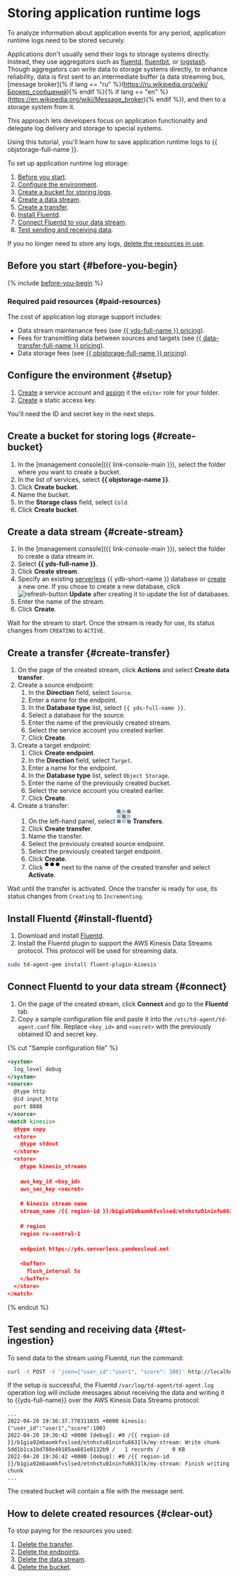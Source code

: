 # Storing application runtime logs

To analyze information about application events for any period, application runtime logs need to be stored securely.

Applications don't usually send their logs to storage systems directly. Instead, they use aggregators such as [fluentd](https://www.fluentd.org), [fluentbit](https://fluentbit.io), or [logstash](https://www.elastic.co/logstash/). Though aggregators can write data to storage systems directly, to enhance reliability, data is first sent to an intermediate buffer (a data streaming bus, [message broker]{% if lang == "ru" %}(https://ru.wikipedia.org/wiki/Брокер_сообщений){% endif %}{% if lang == "en" %}(https://en.wikipedia.org/wiki/Message_broker){% endif %}), and then to a storage system from it.

This approach lets developers focus on application functionality and delegate log delivery and storage to special systems.

Using this tutorial, you'll learn how to save application runtime logs to {{ objstorage-full-name }}.

To set up application runtime log storage:

1. [Before you start](#before-you-begin).
1. [Configure the environment](#setup).
1. [Create a bucket for storing logs](#create-bucket).
1. [Create a data stream](#create-stream).
1. [Create a transfer](#create-transfer).
1. [Install Fluentd](#install-fluentd).
1. [Connect Fluentd to your data stream](#connect).
1. [Test sending and receiving data](#test-ingestion).

If you no longer need to store any logs, [delete the resources in use](#clear-out).

## Before you start {#before-you-begin}

{% include [before-you-begin](../_tutorials_includes/before-you-begin.md) %}

### Required paid resources {#paid-resources}

The cost of application log storage support includes:

* Data stream maintenance fees (see [{{ yds-full-name }} pricing](../../data-streams/pricing.md)).
* Fees for transmitting data between sources and targets (see [{{ data-transfer-full-name }} pricing](../../data-transfer/pricing.md)).
* Data storage fees (see [{{ objstorage-full-name }} pricing](../../storage/pricing.md)).

## Configure the environment {#setup}

1. [Create](../../iam/operations/sa/create.md) a service account and [assign](../../iam/operations/sa/assign-role-for-sa.md) it the `editor` role for your folder.
1. [Create](../../iam/operations/sa/create-access-key.md) a static access key.

You'll need the ID and secret key in the next steps.

## Create a bucket for storing logs {#create-bucket}

1. In the [management console]({{ link-console-main }}), select the folder where you want to create a bucket.
1. In the list of services, select **{{ objstorage-name }}**.
1. Click **Create bucket**.
1. Name the bucket.
1. In the **Storage class** field, select `Cold`.
1. Click **Create bucket**.

## Create a data stream {#create-stream}

1. In the [management console]({{ link-console-main }}), select the folder to create a data stream in.
1. Select **{{ yds-full-name }}**.
1. Click **Create stream**.
1. Specify an existing [serverless](../../ydb/concepts/serverless-and-dedicated.md#serverless) {{ ydb-short-name }} database or [create](../../ydb/quickstart.md#serverless) a new one. If you chose to create a new database, click ![refresh-button](../../_assets/data-streams/refresh-button.svg) **Update** after creating it to update the list of databases.
1. Enter the name of the stream.
1. Click **Create**.

Wait for the stream to start. Once the stream is ready for use, its status changes from `CREATING` to `ACTIVE`.

## Create a transfer {#create-transfer}

1. On the page of the created stream, click **Actions** and select **Create data transfer**.
1. Create a source endpoint:
   1. In the **Direction** field, select `Source`.
   1. Enter a name for the endpoint.
   1. In the **Database type** list, select `{{ yds-full-name }}`.
   1. Select a database for the source.
   1. Enter the name of the previously created stream.
   1. Select the service account you created earlier.
   1. Click **Create**.
1. Create a target endpoint:
   1. Click **Create endpoint**.
   1. In the **Direction** field, select `Target`.
   1. Enter a name for the endpoint.
   1. In the **Database type** list, select `Object Storage`.
   1. Enter the name of the previously created bucket.
   1. Select the service account you created earlier.
   1. Click **Create**.
1. Create a transfer:
   1. On the left-hand panel, select ![image](../../_assets/data-transfer/transfer.svg) **Transfers**.
   1. Click **Create transfer**.
   1. Name the transfer.
   1. Select the previously created source endpoint.
   1. Select the previously created target endpoint.
   1. Click **Create**.
   1. Click ![ellipsis](../../_assets/horizontal-ellipsis.svg) next to the name of the created transfer and select **Activate**.

Wait until the transfer is activated. Once the transfer is ready for use, its status changes from `Creating` to `Incrementing`.

## Install Fluentd {#install-fluentd}

1. Download and install [Fluentd](https://www.fluentd.org/download).
1. Install the Fluentd plugin to support the AWS Kinesis Data Streams protocol. This protocol will be used for streaming data.

```bash
sudo td-agent-gem install fluent-plugin-kinesis
```

## Connect Fluentd to your data stream {#connect}

1. On the page of the created stream, click **Connect** and go to the **Fluentd** tab.
1. Copy a sample configuration file and paste it into the `/etc/td-agent/td-agent.conf` file. Replace `<key_id>` and `<secret>` with the previously obtained ID and secret key.

{% cut "Sample configuration file" %}

```xml
<system>
  log_level debug
</system>
<source>
  @type http
  @id input_http
  port 8888
</source>
<match kinesis>
  @type copy
  <store>
    @type stdout
  </store>
  <store>
    @type kinesis_streams

    aws_key_id <key_id>
    aws_sec_key <secret>

    # kinesis stream name
    stream_name /{{ region-id }}/b1gia92mbaomkfvslsed/etnhstu01ninfu6631lk/my-stream

    # region
    region ru-central-1

    endpoint https://yds.serverless.yandexcloud.net

    <buffer>
      flush_interval 5s
    </buffer>
  </store>
</match>
```

{% endcut %}

## Test sending and receiving data {#test-ingestion}

To send data to the stream using Fluentd, run the command:

```bash
curl -X POST -d 'json={"user_id":"user1", "score": 100}' http://localhost:8888/kinesis
```

If the setup is successful, the Fluentd `/var/log/td-agent/td-agent.log` operation log will include messages about receiving the data and writing it to {{yds-full-name}} over the AWS Kinesis Data Streams protocol:

```text
...
2022-04-20 19:36:37.770311035 +0000 kinesis: {"user_id":"user1","score":100}
2022-04-20 19:36:42 +0000 [debug]: #0 /{{ region-id }}/b1gia92mbaomkfvslsed/etnhstu01ninfu6631lk/my-stream: Write chunk 5dd1b1ca1bd788e49185aa681e8132b9 /   1 records /    0 KB
2022-04-20 19:36:42 +0000 [debug]: #0 /{{ region-id }}/b1gia92mbaomkfvslsed/etnhstu01ninfu6631lk/my-stream: Finish writing chunk
...
```

The created bucket will contain a file with the message sent.

## How to delete created resources {#clear-out}

To stop paying for the resources you used:

1. [Delete the transfer](../../data-transfer/operations/transfer.md#delete).
1. [Delete the endpoints](../../data-transfer/operations/endpoint/index.md#delete).
1. [Delete the data stream](../../data-streams/operations/manage-streams.md#delete-data-stream).
1. [Delete the bucket](../../storage/operations/buckets/delete.md).
